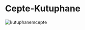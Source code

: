 # Cepte-Kutuphane

![kutuphanemcepte](https://user-images.githubusercontent.com/89451731/158657419-a6d889dc-6f22-4b29-b9ad-770c1fa32e5f.png)
